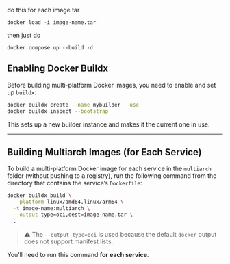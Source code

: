 do this for each image tar
```
docker load -i image-name.tar
```

then just do 
```
docker compose up --build -d
```
## Enabling Docker Buildx

Before building multi-platform Docker images, you need to enable and set up `buildx`:

```bash
docker buildx create --name mybuilder --use
docker buildx inspect --bootstrap
```

This sets up a new builder instance and makes it the current one in use.

---

## Building Multiarch Images (for Each Service)

To build a multi-platform Docker image for each service in the `multiarch` folder (without pushing to a registry), run the following command from the directory that contains the service’s `Dockerfile`:

```bash
docker buildx build \
  --platform linux/amd64,linux/arm64 \
  -t image-name:multiarch \
  --output type=oci,dest=image-name.tar \
  .
```

> ⚠️ The `--output type=oci` is used because the default `docker` output does not support manifest lists.

You’ll need to run this command **for each service**.

